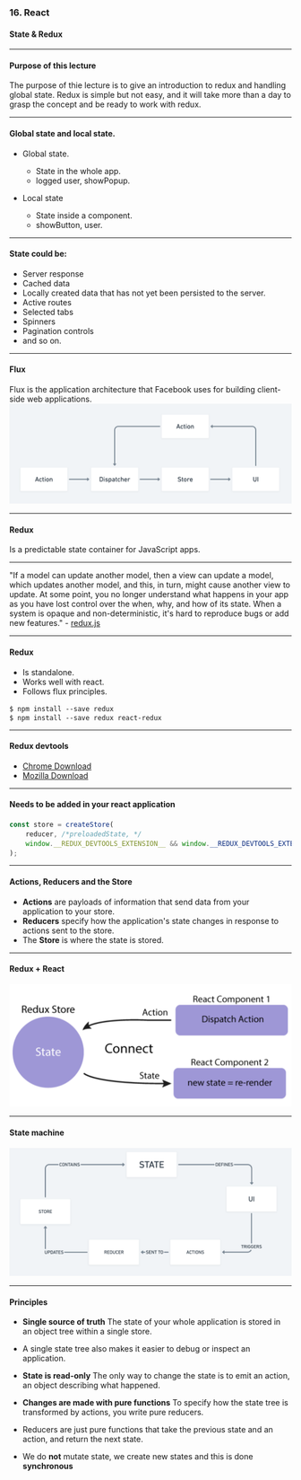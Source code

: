 ### 16. React
#### State & Redux


---

#### Purpose of this lecture
The purpose of thie lecture is to give an introduction to redux and handling global state. Redux is simple but not easy, and it will take more than a day to grasp the concept and be ready to work with redux.


---

#### Global state and local state.

* Global state.
  * State in the whole app.
  * logged user, showPopup.
	
* Local state
  * State inside a component.
  * showButton, user.


---

#### State could be:

* Server response
* Cached data
* Locally created data that has not yet been persisted to the server.
* Active routes
* Selected tabs
* Spinners
* Pagination controls
* and so on.


---

#### Flux
Flux is the application architecture that Facebook uses for building client-side web applications.
<img src="/media/react-images/react-16/flux.png" alt="flux">


---

#### Redux
Is a predictable state container for JavaScript apps.


---

"If a model can update another model, then a view can update a model, which updates another model, and this, in turn, might cause another view to update. At some point, you no longer understand what happens in your app as you have lost control over the when, why, and how of its state. When a system is opaque and non-deterministic, it's hard to reproduce bugs or add new features." - <a href="https://redux.js.org/introduction/motivation">redux.js</a>


---

#### Redux

* Is standalone.
* Works well with react.
* Follows flux principles.
```
$ npm install --save redux
$ npm install --save redux react-redux
```

---

#### Redux devtools

* <a href="https://chrome.google.com/webstore/detail/redux-devtools">Chrome Download</a>
* <a href="https://addons.mozilla.org/sv-SE/firefox/addon/reduxdevtools/">Mozilla Download</a>



---

#### Needs to be added in your react application
```JavaScript
const store = createStore(
	reducer, /*preloadedState, */
	window.__REDUX_DEVTOOLS_EXTENSION__ && window.__REDUX_DEVTOOLS_EXTENSION__()
);
```


---

#### Actions, Reducers and the Store

* **Actions** are payloads of information that send data from your application to your store.
* **Reducers** specify how the application's state changes in response to actions sent to the store.
* The **Store** is where the state is stored.



---

#### Redux + React
<img src="/media/react-images/react-16/React+Redux.png" alt="redux">


---

#### State machine
<img src="/media/react-images/react-16/StateMachine.png" alt="state machine">


---

#### Principles

* **Single source of truth** The state of your whole application is stored in an object tree within a single store.
* A single state tree also makes it easier to debug or inspect an application.

* **State is read-only** The only way to change the state is to emit an action, an object describing what happened.

* **Changes are made with pure functions** To specify how the state tree is transformed by actions, you write pure reducers.
* Reducers are just pure functions that take the previous state and an action, and return the next state.

* We do **not** mutate state, we create new states and this is done **synchronous**					